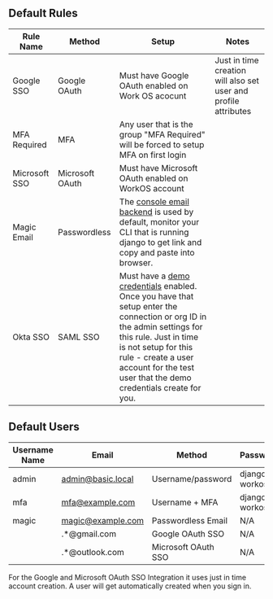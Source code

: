 

## Default Rules

| Rule Name     | Method          | Setup                                                                                                                                                                                                                                                                                                                | Notes                                                           | 
|---------------|-----------------|----------------------------------------------------------------------------------------------------------------------------------------------------------------------------------------------------------------------------------------------------------------------------------------------------------------------|-----------------------------------------------------------------|
| Google SSO    | Google OAuth    | Must have Google OAuth enabled on Work OS acocunt                                                                                                                                                                                                                                                                    | Just in time creation will also set user and profile attributes |
| MFA Required  | MFA             | Any user that is the group "MFA Required" will be forced to setup MFA on first login                                                                                                                                                                                                                                 |                                                                 |
| Microsoft SSO | Microsoft OAuth | Must have Microsoft OAuth enabled on WorkOS account                                                                                                                                                                                                                                                                  |                                                                 |
| Magic Email   | Passwordless    | The [console email backend](https://docs.djangoproject.com/en/4.1/topics/email/#console-backend) is used by default, monitor your CLI that is running django to get link and copy and paste into browser.                                                                                                            |                                                                 |
| Okta SSO      | SAML SSO        | Must have a [demo credentials](https://workos.com/docs/dashboard/demo-credentials) enabled. Once you have that setup enter the connection or org ID in the admin settings for this rule. Just in time is not setup for this rule - create a user account for the test user that the demo credentials create for you. |                                                                 |


## Default Users

| Username Name | Email             | Method              | Password      |
|---------------|-------------------|---------------------|---------------|
| admin         | admin@basic.local | Username/password   | django-workos |
| mfa           | mfa@example.com   | Username + MFA      | django-workos |
| magic         | magic@example.com | Passwordless Email  | N/A           |
|               | .*@gmail.com      | Google OAuth SSO    | N/A           |
|               | .*@outlook.com    | Microsoft OAuth SSO | N/A           |

For the Google and Microsoft OAuth SSO Integration it uses just in time account creation.
A user will get automatically created when you sign in.

